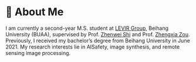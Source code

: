 # 👋 About Me
I am currently a second-year M.S. student at [LEVIR Group](https://levir.buaa.edu.cn/), Beihang University (BUAA), supervised by Prof. [Zhenwei Shi](https://scholar.google.com.hk/citations?user=kNhFWQIAAAAJ&hl=en&oi=ao) and Prof. [Zhengxia Zou](https://scholar.google.com.hk/citations?user=DzwoyZsAAAAJ&hl=en&oi=ao). Previously, I received my bachelor’s degree from Beihang University in June 2021. My research interests lie in AISafety, image synthesis, and remote sensing image processing.